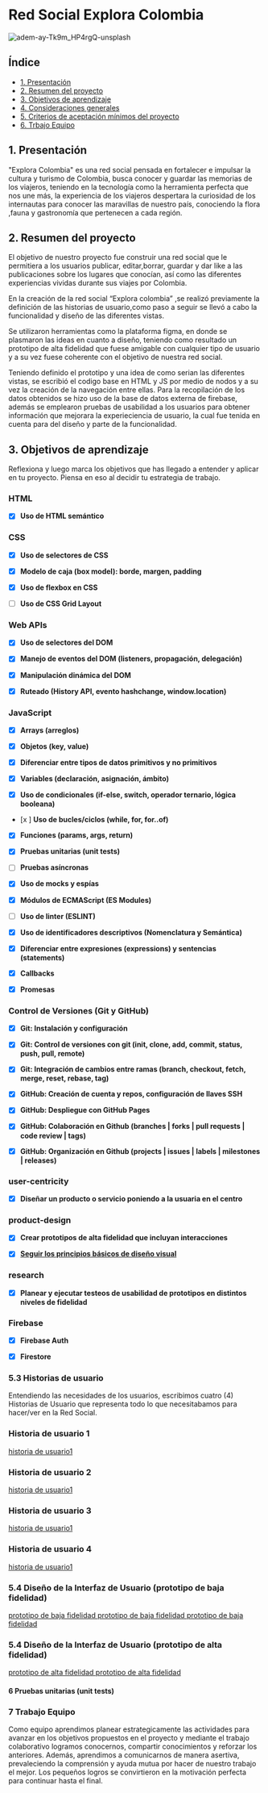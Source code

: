 # Red Social Explora Colombia
![adem-ay-Tk9m_HP4rgQ-unsplash](https://user-images.githubusercontent.com/110297/135544666-4efa54f1-4ff6-4c4c-b398-6df04ef56117.jpg)

## Índice

* [1. Presentación](#1-presentación)
* [2. Resumen del proyecto](#2-resumen-del-proyecto)
* [3. Objetivos de aprendizaje](#3-objetivos-de-aprendizaje)
* [4. Consideraciones generales](#4-consideraciones-generales)
* [5. Criterios de aceptación mínimos del proyecto](#5-criterios-de-aceptación-mínimos-del-proyecto)
* [6. Trbajo Equipo](#6-Trbajo-Equipo)

## 1. Presentación

"Explora Colombia" es una red social pensada en fortalecer e impulsar la cultura y turismo de Colombia, busca conocer y guardar las memorias de los viajeros, teniendo en la  tecnología como la  herramienta perfecta que nos une más, la experiencia de los viajeros despertara la curiosidad de los internautas para conocer  las maravillas de nuestro país, conociendo la flora ,fauna y gastronomía que pertenecen a cada región. 


## 2. Resumen del proyecto

El objetivo de nuestro proyecto fue construir una red social que le permitiera a los usuarios publicar, editar,borrar, guardar y dar like a  las publicaciones sobre los lugares que conocían, así como las diferentes experiencias vividas durante sus viajes por Colombia.
 
En la creación de la red social “Explora colombia” ,se realizó previamente la definición de las historias de usuario,como paso a seguir se llevó a cabo la funcionalidad y diseño de las diferentes vistas.  
 
Se utilizaron  herramientas como la plataforma figma, en donde se plasmaron las ideas en cuanto a diseño, teniendo como resultado un prototipo de alta fidelidad que fuese amigable con cualquier tipo de usuario y a su vez fuese coherente con el objetivo de nuestra red social. 
 
Teniendo definido el prototipo y una idea de como serian las diferentes vistas, se escribió el codigo base en HTML y JS por medio de nodos y a su vez la creación de la navegación entre ellas.
Para la recopilación de los datos obtenidos se hizo uso de la base de datos externa de firebase, además se emplearon pruebas de usabilidad a los usuarios para obtener información que mejorara la experieciencia de usuario, la cual fue tenida en cuenta para del diseño y parte de la funcionalidad.


## 3. Objetivos de aprendizaje

Reflexiona y luego marca los objetivos que has llegado a entender y aplicar en tu proyecto. Piensa en eso al decidir tu estrategia de trabajo.

### HTML

- [x] **Uso de HTML semántico**  

### CSS

- [x] **Uso de selectores de CSS**

- [x] **Modelo de caja (box model): borde, margen, padding**

- [x] **Uso de flexbox en CSS**

- [ ] **Uso de CSS Grid Layout**

### Web APIs

- [x] **Uso de selectores del DOM**

- [x] **Manejo de eventos del DOM (listeners, propagación, delegación)**

- [x] **Manipulación dinámica del DOM**

- [x] **Ruteado (History API, evento hashchange, window.location)**

### JavaScript

- [x] **Arrays (arreglos)**

- [x] **Objetos (key, value)**

- [x] **Diferenciar entre tipos de datos primitivos y no primitivos**

- [x] **Variables (declaración, asignación, ámbito)**

- [x] **Uso de condicionales (if-else, switch, operador ternario, lógica booleana)**

- [x ] **Uso de bucles/ciclos (while, for, for..of)**

- [x] **Funciones (params, args, return)**

- [x] **Pruebas unitarias (unit tests)**

- [ ] **Pruebas asíncronas**

- [x] **Uso de mocks y espías**

- [x] **Módulos de ECMAScript (ES Modules)**

- [ ] **Uso de linter (ESLINT)**

- [x] **Uso de identificadores descriptivos (Nomenclatura y Semántica)**

- [x] **Diferenciar entre expresiones (expressions) y sentencias (statements)**

- [x] **Callbacks**

- [x] **Promesas**


### Control de Versiones (Git y GitHub)

- [x] **Git: Instalación y configuración**

- [x] **Git: Control de versiones con git (init, clone, add, commit, status, push, pull, remote)**

- [x] **Git: Integración de cambios entre ramas (branch, checkout, fetch, merge, reset, rebase, tag)**

- [x] **GitHub: Creación de cuenta y repos, configuración de llaves SSH**

- [x] **GitHub: Despliegue con GitHub Pages**

- [x] **GitHub: Colaboración en Github (branches | forks | pull requests | code review | tags)**

- [x] **GitHub: Organización en Github (projects | issues | labels | milestones | releases)**

### user-centricity

- [x] **Diseñar un producto o servicio poniendo a la usuaria en el centro**


### product-design

- [x] **Crear prototipos de alta fidelidad que incluyan interacciones**

- [x] [**Seguir los principios básicos de diseño visual**](https://coda.io/d/Bootcamp-UX-Contenido_dqkqk2rV9Z2/Reglas-basicas-de-diseno-visual_suVcO#_lueiZ )

### research

- [x] **Planear y ejecutar testeos de usabilidad de prototipos en distintos niveles de fidelidad**


### Firebase

- [x] **Firebase Auth**

- [x] **Firestore**

  
### 5.3 Historias de usuario

Entendiendo las necesidades de los usuarios, escribimos cuatro (4) Historias de
Usuario que representa todo lo que necesitabamos para hacer/ver en la Red Social. 

### Historia de usuario 1
[historia de usuario1]()
### Historia de usuario 2
[historia de usuario1]()
### Historia de usuario 3
[historia de usuario1]()
### Historia de usuario 4
[historia de usuario1]()



### 5.4 Diseño de la Interfaz de Usuario (prototipo de baja fidelidad)

[prototipo de baja fidelidad ]( ../BOG005-social-network/src/Imagenes/1662994782511.jpg)
[prototipo de baja fidelidad ]( ../BOG005-social-network/src/Imagenes/1662994837222.jpg)
[prototipo de baja fidelidad ]( ../BOG005-social-network/src/Imagenes/IMG_20220912_095130.jpg)

### 5.4 Diseño de la Interfaz de Usuario (prototipo de alta fidelidad)

[prototipo de alta fidelidad ](../BOG005-social-network/src/Imagenes/proto.PNG)
[prototipo de alta fidelidad ](../BOG005-social-network/src/Imagenes/figproto.PNG)


#### 6 Pruebas unitarias (unit tests)



### 7 Trabajo Equipo

Como equipo aprendimos planear estrategicamente las actividades para avanzar en los objetivos propuestos en el proyecto y mediante el trabajo colaborativo logramos conocernos, compartir conocimientos y reforzar los anteriores. Además, aprendimos a comunicarnos de manera asertiva, prevaleciendo la comprensión y ayuda mutua por hacer de nuestro trabajo el mejor. Los pequeños logros se convirtieron en la motivación perfecta para continuar hasta el final. 